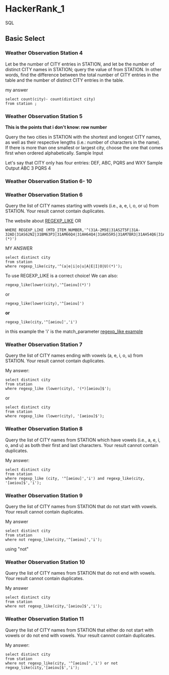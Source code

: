 # HackerRank_1
SQL

## Basic Select
### Weather Observation Station 4
Let  be the number of CITY entries in STATION, and let  be the number of distinct CITY names in STATION; query the value of  from STATION. In other words, find the difference between the total number of CITY entries in the table and the number of distinct CITY entries in the table.

my answer
```
select count(city)- count(distinct city)
from station ;
```

### Weather Observation Station 5
**This is the points that i don't know: row number**

Query the two cities in STATION with the shortest and longest CITY names, as well as their respective lengths (i.e.: number of characters in the name). If there is more than one smallest or largest city, choose the one that comes first when ordered alphabetically.
Sample Input

Let's say that CITY only has four entries: DEF, ABC, PQRS and WXY
Sample Output
ABC 3
PQRS 4


### Weather Observation Station 6- 10 
### Weather Observation Station 6
Query the list of CITY names starting with vowels (i.e., a, e, i, o, or u) from STATION. Your result cannot contain duplicates.

The website about [REGEXP_LIKE](https://www.techonthenet.com/oracle/regexp_like.php)
OR 
```
WHERE REGEXP_LIKE (MTD_ITEM_NUMBER,'^(31A-2M5E|31AS2T5F|31A-32AD|31AS62N2|31BM63P3|31AM66Q4|31AH64Q4|31AH55R5|31AM7BR3|31AH54Q6|31AH55Q8)(*)')
```

MY ANSWER
```
select distinct city
from station
where regexp_like(city,'^(a|e|i|o|u|A|E|I|O|U)(*)');
```

To use REGEXP_LIKE is a correct choice! We can also: 
```
regexp_like(lower(city),'^[aeiou](*)') 
```
or
```
regexp_like(lower(city),'^[aeiou]') 
```
**or**
```
regexp_like(city,'^[aeiou]','i') 
```
in this example the 'i' is the match_parameter 
[regexp_like example](http://ramkedem.com/en/oracle-regexp_like/)

### Weather Observation Station 7
Query the list of CITY names ending with vowels (a, e, i, o, u) from STATION. Your result cannot contain duplicates.

My answer:
```
select distinct city 
from station
where regexp_like (lower(city), '(*)[aeiou]$');
```
or
```
select distinct city 
from station
where regexp_like (lower(city), '[aeiou]$');
```

### Weather Observation Station 8
Query the list of CITY names from STATION which have vowels (i.e., a, e, i, o, and u) as both their first and last characters. Your result cannot contain duplicates.

My answer:
```
select distinct city 
from station
where regexp_like (city, '^[aeiou]','i') and regexp_like(city, '[aeiou]$','i');
```

### Weather Observation Station 9
Query the list of CITY names from STATION that do not start with vowels. Your result cannot contain duplicates.

My answer
```
select distinct city
from station
where not regexp_like(city,'^[aeiou]','i');
```
using "not"

### Weather Observation Station 10
Query the list of CITY names from STATION that do not end with vowels. Your result cannot contain duplicates.

My answer
```
select distinct city
from station
where not regexp_like(city,'[aeiou]$','i');
```
### Weather Observation Station 11
Query the list of CITY names from STATION that either do not start with vowels or do not end with vowels. Your result cannot contain duplicates.

My answer:
```
select distinct city
from station
where not regexp_like(city, '^[aeiou]','i') or not regexp_like(city,'[aeiou]$','i');
```
